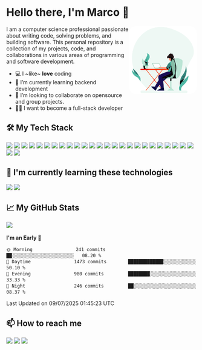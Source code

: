 # Hello there, I'm Marco 👋

<img align="right" alt="coding.gif" style="border-radius:20px" src="https://github.com/marcode24/marcode24/blob/main/assets/coding.gif" width="180" />

I am a computer science professional passionate about writing code, solving problems, and building software. This personal repository is a collection of my projects, code, and collaborations in various areas of programming and software development.

- 💻 I ~like~ **love** coding
- 📗 I’m currently learning backend development
- 🔧 I’m looking to collaborate on opensource and group projects.
- 🧑‍💻 I want to become a full-stack developer

## 🛠️ My Tech Stack

<p>
  <img src="https://img.shields.io/badge/-HTML5-E34F26?style=flat&logo=html5&logoColor=white">
  <img src="https://img.shields.io/badge/-CSS3-1572B6?style=flat&logo=css3">
  <img src="https://img.shields.io/badge/-JavaScript-F7DF1E?style=flat&logo=javascript&logoColor=black">
  <img src="https://img.shields.io/badge/-TypeScript-3178C6?style=flat&logo=typescript&logoColor=white">
  <img src="https://img.shields.io/badge/-Angular-DD0031?style=flat&logo=angular&logoColor=white">
  <img src="https://img.shields.io/badge/-Nodejs-339933?style=flat&logo=node.js&logoColor=white">
  <img src="https://img.shields.io/badge/-Express-000000?style=flat&logo=express&logoColor=white">
  <img src="https://img.shields.io/badge/-MongoDB-47A248?style=flat&logo=mongodb&logoColor=white">
  <img src="https://img.shields.io/badge/-MySQL-4479A1?style=flat&logo=mysql&logoColor=white">
  <img src="https://img.shields.io/badge/-Git-F05032?style=flat&logo=git&logoColor=white">
  <img src="https://img.shields.io/badge/-Bootstrap-563D7C?style=flat&logo=bootstrap&logoColor=white">
  <img src="https://img.shields.io/badge/-GraphQL-E10098?style=flat&logo=graphql&logoColor=white">
  <img src="https://img.shields.io/badge/-NestJS-E0234E?style=flat&logo=nestjs&logoColor=white">
  <img src="https://img.shields.io/badge/-SCSS-CC6699?style=flat&logo=sass&logoColor=white">
  <img src="https://img.shields.io/badge/-Docker-2496ED?style=flat&logo=docker&logoColor=white">
  <img src="https://img.shields.io/badge/-Azure-0089D6?style=flat&logo=microsoft-azure&logoColor=white">
  <img src="https://img.shields.io/badge/-C%23-239120?style=flat&logo=c-sharp&logoColor=white">
  <img src="https://img.shields.io/badge/-.NET-512BD4?style=flat&logo=.net&logoColor=white">
  <img src="https://img.shields.io/badge/-PHP-777BB4?style=flat&logo=php&logoColor=white">
  <img src="https://img.shields.io/badge/-Laravel-FF2D20?style=flat&logo=laravel&logoColor=white">
  <img src="https://img.shields.io/badge/-PostgreSQL-336791?style=flat&logo=postgresql&logoColor=white">
  <img src="https://img.shields.io/badge/-SQL%20Server-CC2927?style=flat&logo=microsoft-sql-server&logoColor=white">
  <img src="https://img.shields.io/badge/-Postman-FF6C37?style=flat&logo=postman&logoColor=white">
  <img src="https://img.shields.io/badge/-Astro-000000?style=flat&logo=astro&logoColor=white">
  <img src="https://img.shields.io/badge/-Jest-C21325?style=flat&logo=jest&logoColor=white">
  <img src="https://img.shields.io/badge/-Jasmine-8A4182?style=flat&logo=jasmine&logoColor=white">
  <img src="https://img.shields.io/badge/-Figma-F24E1E?style=flat&logo=figma&logoColor=white">
</p>

## 📕 I'm currently learning these technologies

<p>
  <img src="https://img.shields.io/badge/-Tailwind CSS-38B2AC?style=flat&logo=tailwind-css&logoColor=white">
  <img src="https://img.shields.io/badge/-Go-00ADD8?style=flat&logo=go&logoColor=white">
</p>

## 📈 My GitHub Stats


<picture>
  <source
    srcset="https://github-readme-stats.vercel.app/api/top-langs/?username=marcode24&layout=compact&langs_count=8&theme=radical"
    media="(prefers-color-scheme: dark)" />
  <source
    srcset="https://github-readme-stats.vercel.app/api/top-langs/?username=marcode24&layout=compact&langs_count=8&theme=default"
    media="(prefers-color-scheme: light), (prefers-color-scheme: no-preference)" />
  <img src="https://github-readme-stats.vercel.app/api/top-langs/?username=marcode24&layout=compact&langs_count=8" />
</picture>


<!--START_SECTION:waka-->
**I'm an Early 🐤** 

```text
🌞 Morning                241 commits         ██░░░░░░░░░░░░░░░░░░░░░░░   08.20 % 
🌆 Daytime                1473 commits        █████████████░░░░░░░░░░░░   50.10 % 
🌃 Evening                980 commits         ████████░░░░░░░░░░░░░░░░░   33.33 % 
🌙 Night                  246 commits         ██░░░░░░░░░░░░░░░░░░░░░░░   08.37 % 
```



 Last Updated on 09/07/2025 01:45:23 UTC
<!--END_SECTION:waka-->

## 📫 How to reach me

<p
  <a href="mailto:marco24cruz08@gmail.com"><img src="https://img.shields.io/badge/-Gmail-D14836?style=flat&logo=Gmail&logoColor=white"/></a>
  <a href="https://www.linkedin.com/in/marco-acg24/"><img src="https://img.shields.io/badge/-LinkedIn-0077B5?style=flat&logo=Linkedin&logoColor=white"/></a>
  <a href="https://twitter.com/marco_cg24"><img src="https://img.shields.io/badge/-Twitter-1DA1F2?style=flat&logo=Twitter&logoColor=white"/></a>
</p>
